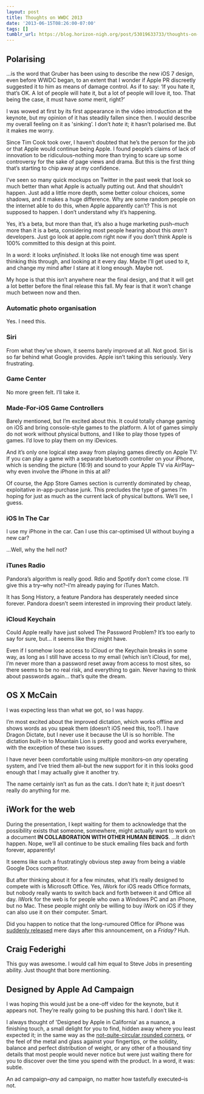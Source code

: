 ```yaml
---
layout: post
title: Thoughts on WWDC 2013
date: '2013-06-15T08:26:00-07:00'
tags: []
tumblr_url: https://blog.horizon-nigh.org/post/53019633733/thoughts-on-wwdc-2013
---
```

## Polarising

…is the word that Gruber has been using to describe the new iOS 7 design, even before WWDC began, to an extent that I wonder if Apple PR discreetly suggested it to him as means of damage control. As if to say: ‘If you hate it, that’s OK. A lot of people will hate it, but a lot of people will love it, too. That being the case, it must have _some_ merit, right?’

I was wowed at first by its first appearance in the video introduction at the keynote, but my opinion of it has steadily fallen since then. I would describe my overall feeling on it as 'sinking’. I don’t _hate_ it; it hasn’t polarised me. But it makes me worry.

Since Tim Cook took over, I haven’t doubted that he’s the person for the job or that Apple would continue being Apple. I found people’s claims of lack of innovation to be ridiculous–nothing more than trying to scare up some controversy for the sake of page views and drama. But this is the first thing that’s starting to chip away at my confidence.

I’ve seen so many quick mockups on Twitter in the past week that look so much better than what Apple is actually putting out. And that shouldn’t happen. Just add a little more depth, some better colour choices, some shadows, and it makes a huge difference. Why are some random people on the internet able to do this, when Apple apparently can’t? This is not supposed to happen. I don’t understand why it’s happening.

Yes, it’s a beta, but more than that, it’s also a huge marketing push–_much_ more than it is a beta, considering most people hearing about this _aren’t_ developers. Just go look at apple.com right now if you don’t think Apple is 100% committed to this design at this point.

In a word: it looks _unfinished_. It looks like not enough time was spent thinking this through, and looking at it every day. Maybe I’ll get used to it, and change my mind after I stare at it long enough. Maybe not.

My hope is that this isn’t anywhere near the final design, and that it will get a lot better before the final release this fall. My fear is that it won’t change much between now and then.

### Automatic photo organisation

Yes. I need this.

### Siri

From what they’ve shown, it seems barely improved at all. Not good. Siri is so far behind what Google provides. Apple isn’t taking this seriously. Very frustrating.

### Game Center

No more green felt. I’ll take it.

### Made-For-iOS Game Controllers

Barely mentioned, but I’m excited about this. It could totally change gaming on iOS and bring console-style games to the platform. A lot of games simply do not work without physical buttons, and I like to play those types of games. I’d love to play them on my iDevices.

And it’s only one logical step away from playing games directly on Apple TV: If you can play a game with a separate bluetooth controller on your iPhone, which is sending the picture (16:9) and sound to your Apple TV via AirPlay–why even involve the iPhone in this at all?

Of course, the App Store Games section is currently dominated by cheap, exploitative in-app-purchase junk. This precludes the type of games I’m hoping for just as much as the current lack of physical buttons. We’ll see, I guess.

### iOS In The Car

I use my iPhone in the car. Can I use this car-optimised UI without buying a new car?

…Well, why the hell not?

### iTunes Radio

Pandora’s algorithm is really good. Rdio and Spotify don’t come close. I’ll give this a try–why not?–I’m already paying for iTunes Match.

It has Song History, a feature Pandora has desperately needed since forever. Pandora doesn’t seem interested in improving their product lately.

### iCloud Keychain

Could Apple really have just solved The Password Problem? It’s too early to say for sure, but… it seems like they might have.

Even if I somehow lose access to iCloud or the Keychain breaks in some way, as long as I still have access to my email (which isn’t iCloud, for me), I’m never more than a password reset away from access to most sites, so there seems to be no real risk, and everything to gain. Never having to think about passwords again… that’s quite the dream.

## OS X McCain

I was expecting less than what we got, so I was happy.

I’m most excited about the improved dictation, which works offline and shows words as you speak them (doesn’t iOS need this, too?). I have Dragon Dictate, but I never use it because the UI is so horrible. The dictation built-in to Mountain Lion is pretty good and works everywhere, with the exception of these two issues.

I have never been comfortable using multiple monitors–on _any_ operating system, and I’ve tried them all–but the new support for it in this looks good enough that I may actually give it another try.

The name certainly isn’t as fun as the cats. I don’t hate it; it just doesn’t really do anything for me.

## iWork for the web

During the presentation, I kept waiting for them to acknowledge that the possibility exists that someone, somewhere, might actually want to work on a document **IN COLLABORATION WITH OTHER HUMAN BEINGS**. …It didn’t happen. Nope, we’ll all continue to be stuck emailing files back and forth forever, apparently!

It seems like such a frustratingly obvious step away from being a viable Google Docs competitor.

But after thinking about it for a few minutes, what it’s really designed to compete with is Microsoft Office. Yes, iWork for iOS reads Office formats, but nobody really wants to switch back and forth between it and Office all day. iWork for the web is for people who own a Windows PC and an iPhone, but no Mac. These people might only be willing to buy iWork on iOS if they can also use it on their computer. Smart.

Did you happen to notice that the long-rumoured Office for iPhone was [suddenly released](http://www.macrumors.com/2013/06/14/microsoft-brings-office-mobile-for-office-365-subscribers-to-iphone/) mere days after this announcement, on a _Friday?_ Huh.

## Craig Federighi

This guy was awesome. I would call him equal to Steve Jobs in presenting ability. Just thought that bore mentioning.

## Designed by Apple Ad Campaign

I was hoping this would just be a one-off video for the keynote, but it appears not. They’re really going to be pushing this hard. I don’t like it.

I always thought of 'Designed by Apple in California’ as a nuance, a finishing touch, a small delight for you to find, hidden away where you least expected it; in the same way as the [not-quite-circular rounded corners](http://dribbble.com/shots/1110779-iOS-7-Icon-Rounded-Corner-Radius), or the feel of the metal and glass against your fingertips, or the solidity, balance and perfect distribution of weight, or any other of a thousand tiny details that most people would never notice but were just waiting there for you to discover over the time you spend with the product. In a word, it was: subtle.

An ad campaign–_any_ ad campaign, no matter how tastefully executed–is not.

